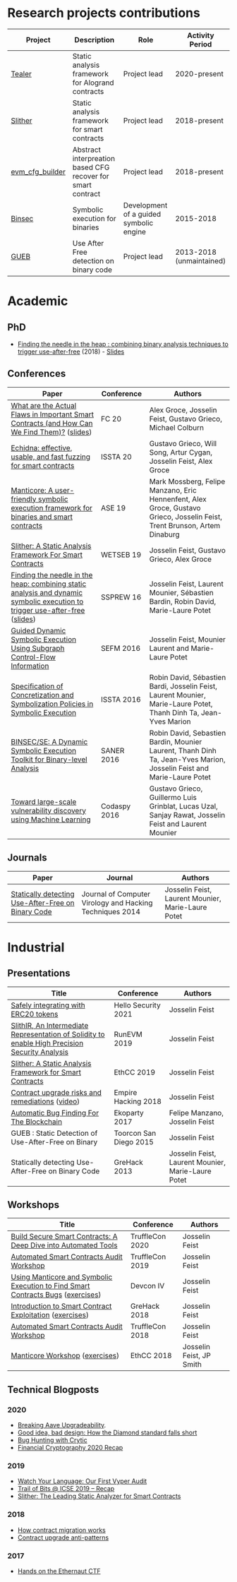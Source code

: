 # Research projects contributions

| Project | Description | Role | Activity Period
|--|--|--|--|
[Tealer](https://github.com/crytic/tealer) | Static analysis framework for Alogrand contracts | Project lead | 2020-present
[Slither](https://github.com/crytic/slither) | Static analysis framework for smart contracts | Project lead | 2018-present
[evm_cfg_builder](https://github.com/crytic/evm_cfg_builder) | Abstract interpreation based CFG recover for smart contract  | Project lead | 2018-present
[Binsec](https://binsec.github.io/) | Symbolic execution for binaries | Development of a guided symbolic engine | 2015-2018
[GUEB](https://github.com/montyly/gueb)  |  Use After Free detection on binary code | Project lead  | 2013-2018 (unmaintained)

 
# Academic

## PhD
- [Finding the needle in the heap : combining binary analysis techniques to trigger use-after-free](./academic/thesis/thesis.pdf) (2018) - [Slides](./academic/thesis/slides.pdf)

## Conferences
| Paper | Conference | Authors
|--|--|--|
[What are the Actual Flaws in Important Smart Contracts (and How Can We Find Them)?](./academic/conferences/2020/fc20/paper.pdf) ([slides]((./academic/conferences/2020/fc20/paper.pdf))) | FC 20 | Alex Groce, Josselin Feist, Gustavo Grieco, Michael Colburn
[Echidna: effective, usable, and fast fuzzing for smart contracts](./academic/conferences/2020/issta20/paper.pdf) | ISSTA 20 | Gustavo Grieco, Will Song, Artur Cygan, Josselin Feist, Alex Groce
[Manticore: A user-friendly symbolic execution framework for binaries and smart contracts](./academic/conferences/2019/ase19/paper.pdf) | ASE 19 | Mark Mossberg, Felipe Manzano, Eric Hennenfent, Alex Groce, Gustavo Grieco, Josselin Feist, Trent Brunson, Artem Dinaburg
[Slither: A Static Analysis Framework For Smart Contracts](./academic/conferences/2019/wetseb19/paper.pdf) | WETSEB 19 | Josselin Feist, Gustavo Grieco, Alex Groce
[Finding the needle in the heap: combining static analysis and dynamic symbolic execution to trigger use-after-free](./academic/conferences/2016/ssprew16/paper.pdf) ([slides]((./academic/conferences/2016/ssprew20/paper.pdf))) | SSPREW 16 | Josselin Feist, Laurent Mounier, Sébastien Bardin, Robin David, Marie-Laure Potet
[Guided Dynamic Symbolic Execution Using Subgraph Control-Flow Information](./academic/conferences/2016/sefm16/paper.pdf) | SEFM 2016 | Josselin Feist, Mounier Laurent and Marie-Laure Potet
[Specification of Concretization and Symbolization Policies in Symbolic Execution](./academic/conferences/2016/issta16/paper.pdf) | ISSTA 2016 | Robin David, Sébastien Bardi, Josselin Feist, Laurent Mounier, Marie-Laure Potet, Thanh Dinh Ta, Jean-Yves Marion
[BINSEC/SE: A Dynamic Symbolic Execution Toolkit for Binary-level Analysis](./academic/conferences/2016/saner16/paper.pdf) | SANER 2016 | Robin David, Sebastien Bardin, Mounier Laurent, Thanh Dinh Ta, Jean-Yves Marion, Josselin Feist and Marie-Laure Potet
[Toward large-scale vulnerability discovery using Machine Learning](./academic/conferences/2016/codaspy16/paper.pdf) | Codaspy 2016 | Gustavo Grieco, Guillermo Luis Grinblat, Lucas Uzal, Sanjay Rawat, Josselin Feist and Laurent Mounier

## Journals 
| Paper | Journal | Authors
|--|--|--|
[Statically detecting Use-After-Free on Binary Code](./academic/journals/2014/JCVHT14/paper.pdf) | Journal of Computer Virology and Hacking Techniques 2014 | Josselin Feist, Laurent Mounier, Marie-Laure Potet

# Industrial

## Presentations
| Title | Conference | Authors
|--|--|--|
[Safely integrating with ERC20 tokens](presentations/2021/hello_security_21/slides.pdf) | Hello Security 2021 | Josselin Feist
[SlithIR, An Intermediate Representation of Solidity to enable High Precision Security Analysis](industrial/presentations/2019/run_evm19/slides.pdf) | RunEVM 2019 | Josselin Feist
[Slither: A Static Analysis Framework for Smart Contracts](industrial/presentations/2019/ethcc19/slides.pdf) | EthCC 2019 | Josselin Feist
[Contract upgrade risks and remediations](industrial/presentations/2018/empire_hacking18/slides.pdf) ([video](https://www.youtube.com/watch?v=mebA5Qz9zeQ)) | Empire Hacking 2018 | Josselin Feist
[Automatic Bug Finding For The Blockchain](industrial/presentations/2017/ekoparty17/slides.pdf) | Ekoparty 2017 | Felipe Manzano, Josselin Feist
GUEB : Static Detection of Use-After-Free on Binary | Toorcon San Diego 2015 | Josselin Feist
Statically detecting Use-After-Free on Binary Code | GreHack 2013 | Josselin Feist, Laurent Mounier, Marie-Laure Potet

## Workshops
| Title | Conference | Authors
|--|--|--|
[Build Secure Smart Contracts: A Deep Dive into Automated Tools](industrial/workshops/2020/trufflecon20/slides.pdf) | TruffleCon 2020 | Josselin Feist
[Automated Smart Contracts Audit Workshop](industrial/workshops/2019/trufflecon19/slides.pdf) | TruffleCon 2019 | Josselin Feist
[Using Manticore and Symbolic Execution to Find Smart Contracts Bugs](industrial/workshops/2018/devconIV/slides.pdf) ([exercises](industrial/workshops/2018/devconIV/exercises.pdf)) | Devcon IV | Josselin Feist
[Introduction to Smart Contract Exploitation](industrial/workshops/2018/grehack18/slides.pdf) ([exercises](industrial/workshops/2018/grehack18/exercises.pdf)) | GreHack 2018 | Josselin Feist
[Automated Smart Contracts Audit Workshop](industrial/workshops/2018/trufflecon18/slides.pdf) | TruffleCon 2018 | Josselin Feist
[Manticore Workshop](industrial/workshops/2018/ethcc18/slides.pdf) ([exercises](industrial/workshops/2018/ethcc18/exercises.pdf))| EthCC 2018 | Josselin Feist, JP Smith

## Technical Blogposts
### 2020
- [Breaking Aave Upgradeability](https://blog.trailofbits.com/2020/12/16/breaking-aave-upgradeability/).
- [Good idea, bad design: How the Diamond standard falls short](https://blog.trailofbits.com/2020/10/30/good-idea-bad-design-how-the-diamond-standard-falls-short/)
- [Bug Hunting with Crytic](https://blog.trailofbits.com/2020/05/15/bug-hunting-with-crytic/)
- [Financial Cryptography 2020 Recap](https://blog.trailofbits.com/2020/03/18/financial-cryptography-2020-recap/)
### 2019
- [Watch Your Language: Our First Vyper Audit](https://blog.trailofbits.com/2019/10/24/watch-your-language-our-first-vyper-audit/)
- [Trail of Bits @ ICSE 2019 – Recap](https://blog.trailofbits.com/2019/06/19/trail-of-bits-icse-2019-recap/)
- [Slither: The Leading Static Analyzer for Smart Contracts](https://blog.trailofbits.com/2019/05/27/slither-the-leading-static-analyzer-for-smart-contracts/)
### 2018
- [How contract migration works](https://blog.trailofbits.com/2018/10/29/how-contract-migration-works/)
- [Contract upgrade anti-patterns](https://blog.trailofbits.com/2018/09/05/contract-upgrade-anti-patterns/)
### 2017
- [Hands on the Ethernaut CTF](https://blog.trailofbits.com/2017/11/06/hands-on-the-ethernaut-ctf/)
